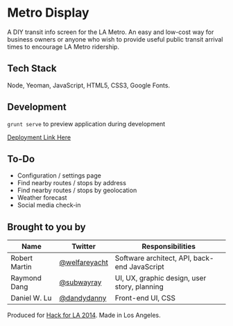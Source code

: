 # Metro Display
A DIY transit info screen for the LA Metro. An easy and low-cost way for business owners or anyone who wish to provide useful public transit arrival times to encourage LA Metro ridership.

## Tech Stack
Node, Yeoman, JavaScript, HTML5, CSS3, Google Fonts.

## Development
`grunt serve` to preview application during development

[Deployment Link Here](http://localhost:9000)

## To-Do
* Configuration / settings page
* Find nearby routes / stops by address
* Find nearby routes / stops by geolocation
* Weather forecast
* Social media check-in

## Brought to you by
| Name          | Twitter                                           | Responsibilities                             |
| ------------- | ------------------------------------------------- | ---------------------------------------------|
| Robert Martin | [@welfareyacht](https://twitter.com/welfareyacht) | Software architect, API, back-end JavaScript |
| Raymond Dang  | [@subwayray](https://twitter.com/subwayray)       | UI, UX, graphic design, user story, planning |
| Daniel W. Lu  | [@dandydanny](https://twitter.com/dandydanny)     | Front-end UI, CSS                            |

Produced for [Hack for LA 2014](http://www.hackforla.org). Made in Los Angeles.
